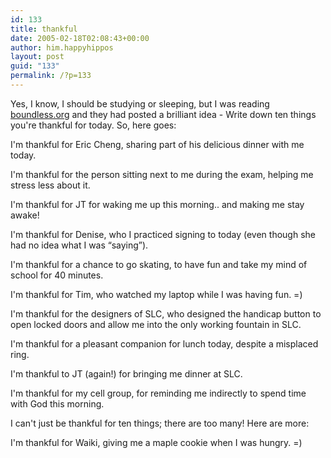 ```yaml
---
id: 133
title: thankful
date: 2005-02-18T02:08:43+00:00
author: him.happyhippos
layout: post
guid: "133"
permalink: /?p=133
---
```

Yes, I know, I should be studying or sleeping, but I was reading [boundless.org](http://www.boundless.org/regulars/money_talks/a0001014.html) and they had posted a brilliant idea - Write down ten things you're thankful for today. So, here goes:

I'm thankful for Eric Cheng, sharing part of his delicious dinner with me today.
  
  
I'm thankful for the person sitting next to me during the exam, helping me stress less about it.
  
  
I'm thankful for JT for waking me up this morning.. and making me stay awake!
  
  
I'm thankful for Denise, who I practiced signing to today (even though she had no idea what I was &#8220;saying&#8221;).
  
  
I'm thankful for a chance to go skating, to have fun and take my mind of school for 40 minutes.
  
  
I'm thankful for Tim, who watched my laptop while I was having fun. =)
  
  
I'm thankful for the designers of SLC, who designed the handicap button to open locked doors and allow me into the only working fountain in SLC.
  
  
I'm thankful for a pleasant companion for lunch today, despite a misplaced ring.
  
  
I'm thankful to JT (again!) for bringing me dinner at SLC.
  
  
I'm thankful for my cell group, for reminding me indirectly to spend time with God this morning.

I can't just be thankful for ten things; there are too many! Here are more:
  
  
I'm thankful for Waiki, giving me a maple cookie when I was hungry. =)